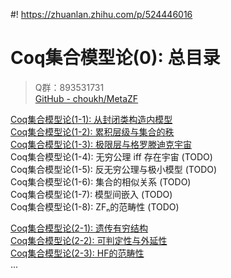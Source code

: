 #! https://zhuanlan.zhihu.com/p/524446016
# Coq集合模型论(0): 总目录

> Q群：893531731  
> [GitHub - choukh/MetaZF](https://github.com/choukh/MetaZF)  

[Coq集合模型论(1-1): 从封闭类构造内模型](https://zhuanlan.zhihu.com/p/518762344)  
[Coq集合模型论(1-2): 累积层级与集合的秩](https://zhuanlan.zhihu.com/p/521339639)  
[Coq集合模型论(1-3): 极限层与格罗滕迪克宇宙](https://zhuanlan.zhihu.com/p/527492919)  
Coq集合模型论(1-4): 无穷公理 iff 存在宇宙 (TODO)  
Coq集合模型论(1-5): 反无穷公理与极小模型 (TODO)  
Coq集合模型论(1-6): 集合的相似关系 (TODO)  
Coq集合模型论(1-7): 模型间嵌入 (TODO)  
Coq集合模型论(1-8): ZFₙ的范畴性 (TODO)  

[Coq集合模型论(2-1): 遗传有穷结构](https://zhuanlan.zhihu.com/p/524194574?)  
[Coq集合模型论(2-2): 可判定性与外延性](https://zhuanlan.zhihu.com/p/524445751)  
[Coq集合模型论(2-3): HF的范畴性](https://zhuanlan.zhihu.com/p/526565639)  
...  
